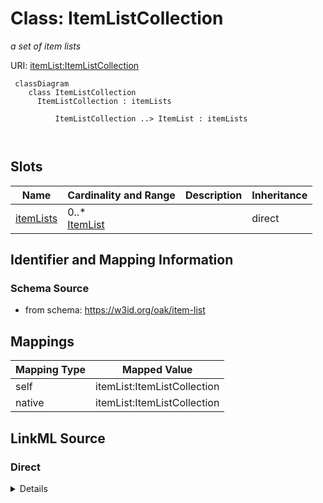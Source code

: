 # Class: ItemListCollection
_a set of item lists_




URI: [itemList:ItemListCollection](https://w3id.org/linkml/item-list/ItemListCollection)



```{mermaid}
 classDiagram
    class ItemListCollection
      ItemListCollection : itemLists
        
          ItemListCollection ..> ItemList : itemLists
        
      
```




<!-- no inheritance hierarchy -->


## Slots

| Name | Cardinality and Range | Description | Inheritance |
| ---  | --- | --- | --- |
| [itemLists](itemLists.md) | 0..* <br/> [ItemList](ItemList.md) |  | direct |









## Identifier and Mapping Information







### Schema Source


* from schema: https://w3id.org/oak/item-list





## Mappings

| Mapping Type | Mapped Value |
| ---  | ---  |
| self | itemList:ItemListCollection |
| native | itemList:ItemListCollection |





## LinkML Source

<!-- TODO: investigate https://stackoverflow.com/questions/37606292/how-to-create-tabbed-code-blocks-in-mkdocs-or-sphinx -->

### Direct

<details>
```yaml
name: ItemListCollection
description: a set of item lists
from_schema: https://w3id.org/oak/item-list
rank: 1000
attributes:
  itemLists:
    name: itemLists
    from_schema: https://w3id.org/oak/item-list
    rank: 1000
    multivalued: true
    range: ItemList
    inlined: true

```
</details>

### Induced

<details>
```yaml
name: ItemListCollection
description: a set of item lists
from_schema: https://w3id.org/oak/item-list
rank: 1000
attributes:
  itemLists:
    name: itemLists
    from_schema: https://w3id.org/oak/item-list
    rank: 1000
    multivalued: true
    alias: itemLists
    owner: ItemListCollection
    domain_of:
    - ItemListCollection
    range: ItemList
    inlined: true

```
</details>